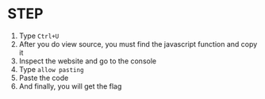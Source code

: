 # STEP
1. Type `Ctrl+U`
2. After you do view source, you must find the javascript function and copy it
3. Inspect the website and go to the console
4. Type  `allow pasting`
5. Paste the code
6. And finally, you will get the flag
